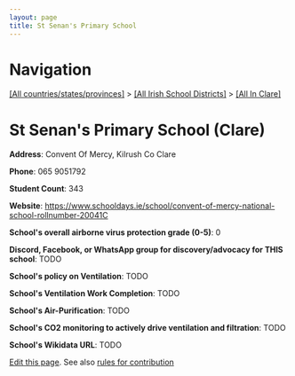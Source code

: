 ```yaml
---
layout: page
title: St Senan's Primary School
---
```

# Navigation

[[All countries/states/provinces]](../../..) > [[All Irish School Districts]](../..) > [[All In Clare]](..)

# St Senan's Primary School (Clare)

**Address**: Convent Of Mercy, Kilrush Co Clare

**Phone**: 065 9051792

**Student Count**: 343

**Website**: <https://www.schooldays.ie/school/convent-of-mercy-national-school-rollnumber-20041C>

**School's overall airborne virus protection grade (0-5)**: 0

**Discord, Facebook, or WhatsApp group for discovery/advocacy for THIS school**: TODO

**School's policy on Ventilation**: TODO

**School's Ventilation Work Completion**: TODO

**School's Air-Purification**: TODO

**School's CO2 monitoring to actively drive ventilation and filtration**: TODO

**School's Wikidata URL**: TODO


[Edit this page](https://github.com/ventilate-schools/Ireland/edit/main/./Clare/St_Senan's_Primary_School.md). See also [rules for contribution](../../../contribution-rules/)
